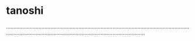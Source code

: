 # tanoshi

..........................................................................................................................................................................................................................